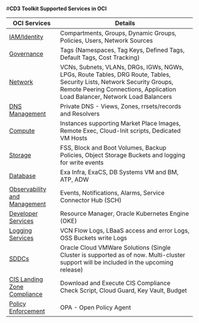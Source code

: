 #**CD3 Toolkit Supported Services in OCI**


| OCI Services | Details |
| --------- | ----------- |
| [IAM/Identity](CD3ExcelTabs.md#iamidentity) | Compartments, Groups, Dynamic Groups, Policies, Users, Network Sources |
| [Governance](CD3ExcelTabs.md#governance) | Tags (Namespaces, Tag Keys, Defined Tags, Default Tags, Cost Tracking) |
| [Network](CD3ExcelTabs.md#network) | VCNs, Subnets, VLANs, DRGs, IGWs, NGWs, LPGs, Route Tables, DRG Route, Tables, Security Lists, Network Security Groups, Remote Peering Connections, Application Load Balancer, Network Load Balancers |
| [DNS Management](CD3ExcelTabs.md#private-dns)                                       | Private DNS - Views, Zones, rrsets/records and Resolvers  |
| [Compute](CD3ExcelTabs.md#compute) | Instances supporting Market Place Images, Remote Exec, Cloud-Init scripts, Dedicated VM Hosts |
| [Storage](CD3ExcelTabs.md#storage) | FSS, Block and Boot Volumes, Backup Policies, Object Storage Buckets and logging for write events |
| [Database](CD3ExcelTabs.md#database) | Exa Infra, ExaCS, DB Systems VM and BM, ATP, ADW |
| [Observability and Management](CD3ExcelTabs.md#management-services) | Events, Notifications, Alarms, Service Connector Hub (SCH) |
| [Developer Services](CD3ExcelTabs.md#developer-services) | Resource Manager, Oracle Kubernetes Engine (OKE) |
| [Logging Services](CD3ExcelTabs.md#logging-Services) | VCN Flow Logs, LBaaS access and error Logs, OSS Buckets write Logs |
| [SDDCs ](CD3ExcelTabs.md#sddcs-tab) | Oracle Cloud VMWare Solutions (Single Cluster is supported as of now. Multi-cluster support will be included in the upcoming release) |
| [CIS Landing Zone Compliance](CISFeatures.md#additional-cis-compliance-features) | Download and Execute CIS Compliance Check Script, Cloud Guard, Key Vault, Budget |
[Policy Enforcement](OPAForCompliance.md) | OPA - Open Policy Agent |